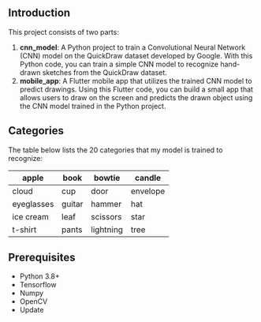 ## Introduction

This project consists of two parts:

1. **cnn_model**: A Python project to train a Convolutional Neural Network (CNN) model on the QuickDraw dataset developed by Google. With this Python code, you can train a simple CNN model to recognize hand-drawn sketches from the QuickDraw dataset.
2. **mobile_app**: A Flutter mobile app that utilizes the trained CNN model to predict drawings. Using this Flutter code, you can build a small app that allows users to draw on the screen and predicts the drawn object using the CNN model trained in the Python project.

## Categories

The table below lists the 20 categories that my model is trained to recognize:

| apple      | book   | bowtie    | candle   |
| ---------- | ------ | --------- | -------- |
| cloud      | cup    | door      | envelope |
| eyeglasses | guitar | hammer    | hat      |
| ice cream  | leaf   | scissors  | star     |
| t-shirt    | pants  | lightning | tree     |

## Prerequisites

- Python 3.8+
- Tensorflow
- Numpy
- OpenCV
- Update
